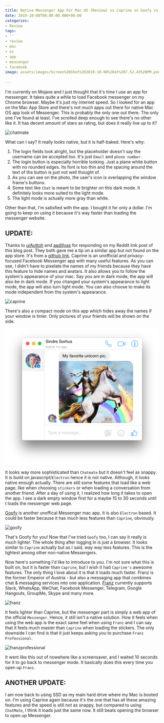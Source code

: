 ```yaml
---
title: Native Messenger App For Mac OS (Review) vs Caprine vs Goofy vs Franz
date: 2019-10-08T00:00:00.000+00:00
categories:
- Review
tags:
- ''
- review
- mac
- os
- app
- messenger
- facebook
image: assets/images/Screen%20Shot%202019-10-08%20at%207.52.43%20PM.png

---
```

I'm currently on Mojave and I just thought that it's time I use an app for messenger. It takes quite a while to load Facebook messenger on my Chrome browser. Maybe it's just my internet speed. So I looked for an app on the Mac App Store and there's not much apps out there for native Mac OS app look of Messenger. This is probably the only one out there. The only one I've found at least. I've scrolled deep enough to see there's no other like it. It has decent amount of stars as rating, but does it really live up to it?

![chatmate](/blog/assets/images/Screen_Shot_2019-10-08_at_7_52_32_PM.png)

What can I say? It really looks native, but it is half-baked. Here's why:

1. The login fields look alright, but the placeholder doesn't say the username can be accepted too. It's just `Email` and `phone number`.
2. The login button is especially horrible looking. Just a plane white button with no rounded edges. Its font is too thin and the spacing around the text of the button is just not well thought of.
3. As you can see on the photo, the user's icon is overlapping the window frame's buttons.
4. Some text like `Chat` is meant to be brighter on this dark mode. It definitely looks more suited to the light mode.
5. The light mode is actually more gray than white.

Other than that, I'm satisfied with the app. I bought it for only a dollar. I'm going to keep on using it because it's way faster than loading the messenger website.

## UPDATE:

Thanks to [u/Auttoh](https://www.reddit.com/r/macapps/comments/dezb0e/native_messenger_app_for_mac_os_review/) and [aadillyas](https://www.reddit.com/r/macapps/comments/dezb0e/native_messenger_app_for_mac_os_review/) for responding on my Reddit link post of this blog post. They both gave me a tip on a similar app but not found on the app store. It's from a [github link](https://github.com/sindresorhus/caprine/). Caprine is an unofficial and privacy-focused Facebook Messenger app with many useful features. As you can see, I didn't have to pixelate the names of my friends because they have this feature to hide names and avatars. It also allows you to follow the system's appearance of your mac. Say you are in dark mode, the app will also be in dark mode. If you changed your system's appearance to light mode, the app will also turn light mode. You can also choose to make its mode independent from the system's appearance.

![caprine](/blog/assets/images/Screen%20Shot%202019-10-09%20at%204.28.52%20AM.png)

There's also a compact mode on this app which hides away the names if your window is tinier. Only pictures of your friends will be shown on the side.

![compact](https://github.com/sindresorhus/caprine/raw/master/media/screenshot-compact.png)

It looks way more sophisticated than `Chatmate` but it doesn't feel as snappy. It is build on javascript/`Electron` hence it is not native. Although, it looks native enough actually. There are still some features that load like a web page, like when choosing `stickers` or when loading a conversation from another friend. After a day of using it, I realized how long it takes to open the app. I see a dark empty window first for a maybe 15 to 30 seconds until t loads the messenger web page.

[Goofy](https://www.goofyapp.com/) is another unoffical Messenger mac app. It is also `Electron` based. It could be faster because it has much less features than `Caprine`, obviously.

![goofy](https://www.goofyapp.com/img/screenshot.png)

That's Goofy for you! Now that I've tried `Goofy` too, I can say it really is much lighter. The whole thing after logging in is just a browser. It looks similar to `Caprine` actually but as I said, way way less features. This is the lightest among other non-native Messengers.

Now here's something I'd like to introduce to you. I'm not sure what this is built on, but it is faster than `Caprine`, but I wish it had `Caprine's` awesome features. The only thing I love about it is that it loads much faster. Franz is the former Emperor of Austria - but also a messaging app that combines chat & messaging services into one application. [Franz](https://meetfranz.com/) currently supports Slack, WhatsApp, WeChat, Facebook Messenger, Telegram, Google Hangouts, GroupMe, Skype and many more.

![franz](https://meetfranz.com/static/images/franz-screenshot.png)

It feels lighter than Caprine, but the messenger part is simply a web app of the official `Messenger`. Hence, it still isn't a native solution. How it feels when using the web app is the exact same feel when using `Franz` and I can say that it feels much master than `Caprine` when loading the stickers. The only downside I can find is that it just keeps asking you to purchase `Franz Professional`.

![franzprofessional](/blog/assets/images/Screen%20Shot%202019-10-09%20at%2010.56.18%20PM.png)

It went like this out of nowehere like a screensaver, and I waited 10 seconds for it to go back to messenger mode. It basically does this every time you open up `Franz`.

## ANOTHER UPDATE:

I am now back to using SSD as my main hard drive where my Mac is booted on. I'm using Caprine again because it's the one that has all these amazing features and the speed is still not as snappy, but compared to using `ChatMate`, I think it loads just the same now. It still beats opening the browser to open up Messenger.